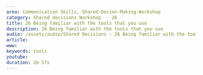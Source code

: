 ```yaml
---
area: Communication Skills, Shared-Decion-Making-Workshop
category: Shared decisions Workshop  - 26
title: 26 Being familiar with the tools that you use
description: 26 Being familiar with the tools that you use
audio: /assets/audio/Shared Decisions - 26 Being familiar with the tools that you use. Dave Tomson - MQ.mp3
article: 
www: 
keywords: tools
youtube: 
duration: 2m 57s
--- 
```

